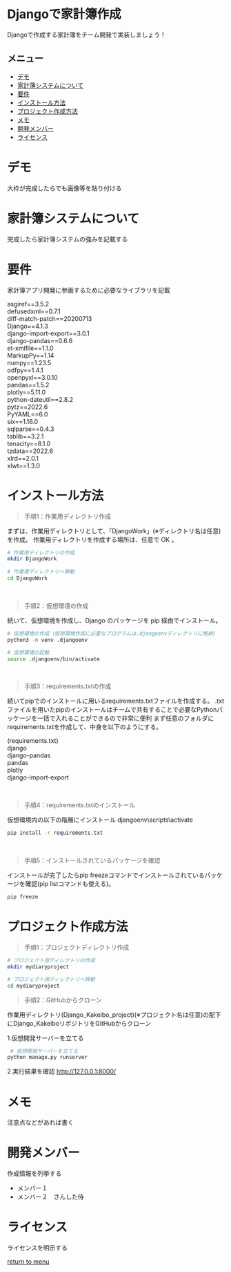 # Djangoで家計簿作成
 
 Djangoで作成する家計簿をチーム開発で実装しましょう！
 
## メニュー
* [デモ](#デモ)
* [家計簿システムについて](#家計簿システムについて)
* [要件](#要件)
* [インストール方法](#インストール方法)
* [プロジェクト作成方法](#プロジェクト作成方法)
* [メモ](#メモ)
* [開発メンバー](#開発メンバー)
* [ライセンス](#ライセンス)

 
# デモ

大枠が完成したらでも画像等を貼り付ける
 
# 家計簿システムについて
 
完成したら家計簿システムの強みを記載する
 
# 要件
 
家計簿アプリ開発に参画するために必要なライブラリを記載

 asgiref==3.5.2
<br>
 defusedxml==0.7.1
<br>
 diff-match-patch==20200713
<br>
 Django==4.1.3
<br>
 django-import-export==3.0.1
<br>
 django-pandas==0.6.6
<br>
 et-xmlfile==1.1.0
<br>
 MarkupPy==1.14
<br>
 numpy==1.23.5
<br>
 odfpy==1.4.1
<br>
 openpyxl==3.0.10
<br>
 pandas==1.5.2
<br>
 plotly==5.11.0
<br>
 python-dateutil==2.8.2
<br>
 pytz==2022.6
<br>
 PyYAML==6.0
<br>
 six==1.16.0
<br>
 sqlparse==0.4.3
<br>
 tablib==3.2.1
<br>
 tenacity==8.1.0
<br>
 tzdata==2022.6
<br>
 xlrd==2.0.1
<br>
 xlwt==1.3.0
 
# インストール方法
 > 手順1：作業用ディレクトリ作成
 
 まずは、作業用ディレクトリとして、「DjangoWork」(※ディレクトリ名は任意)を作成。
作業用ディレクトリを作成する場所は、任意で OK 。
```bash
# 作業用ディレクトリの作成
mkdir DjangoWork
 
# 作業用ディレクトリへ移動
cd DjangoWork
```
<br>

> 手順2：仮想環境の作成

続いて、仮想環境を作成し、Django のパッケージを pip 経由でインストール。
```bash
# 仮想環境の作成（仮想環境作成に必要なプログラムは.djangoenvディレクトリに格納）
python3 -m venv .djangoenv

# 仮想環境の起動
source .djangoenv/bin/activate
```
<br>

> 手順3：requirements.txtの作成

続いてpipでのインストールに用いるrequirements.txtファイルを作成する。
.txtファイルを用いたpipのインストールはチームで共有することで必要なPythonパッケージを一括で入れることができるので非常に便利
まず任意のフォルダにrequirements.txtを作成して、中身を以下のようにする。

(requirements.txt)
<br>
django
<br>
django-pandas
<br>
pandas
<br>
plotly
<br>
django-import-export

<br>

> 手順4：requirements.txtのインストール

仮想環境内の以下の階層にインストール
djangoenv\scripts\activate
```bash
pip install -r requirements.txt
```
<br>

> 手順5：インストールされているパッケージを確認

インストールが完了したらpip freezeコマンドでインストールされているパッケージを確認(pip listコマンドも使える)。
```bash
pip freeze
```


# プロジェクト作成方法
 > 手順1：プロジェクトディレクトリ作成
 ```bash
 # プロジェクト用ディレクトリの作成
mkdir mydiaryproject

# プロジェクト用ディレクトリへ移動
cd mydiaryproject
```

 > 手順2：GitHubからクローン
 
作業用ディレクトリ(Django_Kakeibo_project)(※プロジェクト名は任意)の配下にDjango_KakeiboリポジトリをGitHubからクローン

1.仮想開発サーバーを立てる
```bash
 # 仮想開発サーバーを立てる
python manage.py runserver
```

2.実行結果を確認
http://127.0.0.1:8000/
 
# メモ
 
注意点などがあれば書く
 
# 開発メンバー
 
作成情報を列挙する
 
* メンバー１　
* メンバー２　さんした侍
 
# ライセンス
ライセンスを明示する

[return to menu](#メニュー)
 
